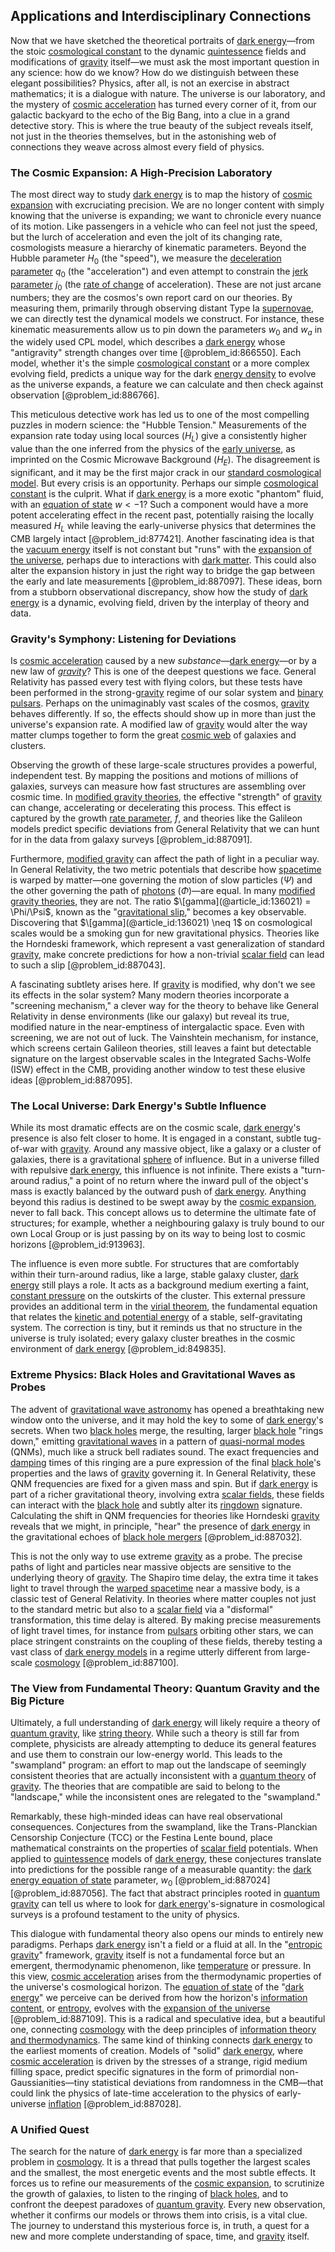 ## Applications and Interdisciplinary Connections

Now that we have sketched the theoretical portraits of [dark energy](@article_id:160629)—from the stoic [cosmological constant](@article_id:158803) to the dynamic [quintessence](@article_id:160100) fields and modifications of [gravity](@article_id:262981) itself—we must ask the most important question in any science: how do we know? How do we distinguish between these elegant possibilities? Physics, after all, is not an exercise in abstract mathematics; it is a dialogue with nature. The universe is our laboratory, and the mystery of [cosmic acceleration](@article_id:161299) has turned every corner of it, from our galactic backyard to the echo of the Big Bang, into a clue in a grand detective story. This is where the true beauty of the subject reveals itself, not just in the theories themselves, but in the astonishing web of connections they weave across almost every field of physics.

### The Cosmic Expansion: A High-Precision Laboratory

The most direct way to study [dark energy](@article_id:160629) is to map the history of [cosmic expansion](@article_id:160508) with excruciating precision. We are no longer content with simply knowing that the universe is expanding; we want to chronicle every nuance of its motion. Like passengers in a vehicle who can feel not just the speed, but the lurch of acceleration and even the jolt of its changing rate, cosmologists measure a hierarchy of kinematic parameters. Beyond the Hubble parameter $H_0$ (the "speed"), we measure the [deceleration parameter](@article_id:157808) $q_0$ (the "acceleration") and even attempt to constrain the [jerk parameter](@article_id:160861) $j_0$ (the [rate of change](@article_id:158276) of acceleration). These are not just arcane numbers; they are the cosmos's own report card on our theories. By measuring them, primarily through observing distant Type Ia [supernovae](@article_id:161279), we can directly test the dynamical models we construct. For instance, these kinematic measurements allow us to pin down the parameters $w_0$ and $w_a$ in the widely used CPL model, which describes a [dark energy](@article_id:160629) whose "antigravity" strength changes over time [@problem_id:866550]. Each model, whether it's the simple [cosmological constant](@article_id:158803) or a more complex evolving field, predicts a unique way for the dark [energy density](@article_id:139714) to evolve as the universe expands, a feature we can calculate and then check against observation [@problem_id:886766].

This meticulous detective work has led us to one of the most compelling puzzles in modern science: the "Hubble Tension." Measurements of the expansion rate today using local sources ($H_L$) give a consistently higher value than the one inferred from the physics of the [early universe](@article_id:159674), as imprinted on the Cosmic Microwave Background ($H_E$). The disagreement is significant, and it may be the first major crack in our [standard cosmological model](@article_id:159339). But every crisis is an opportunity. Perhaps our simple [cosmological constant](@article_id:158803) is the culprit. What if [dark energy](@article_id:160629) is a more exotic "phantom" fluid, with an [equation of state](@article_id:141181) $w \lt -1$? Such a component would have a more potent accelerating effect in the recent past, potentially raising the locally measured $H_L$ while leaving the early-universe physics that determines the CMB largely intact [@problem_id:877421]. Another fascinating idea is that the [vacuum energy](@article_id:154573) itself is not constant but "runs" with the [expansion of the universe](@article_id:159987), perhaps due to interactions with [dark matter](@article_id:155507). This could also alter the expansion history in just the right way to bridge the gap between the early and late measurements [@problem_id:887097]. These ideas, born from a stubborn observational discrepancy, show how the study of [dark energy](@article_id:160629) is a dynamic, evolving field, driven by the interplay of theory and data.

### Gravity's Symphony: Listening for Deviations

Is [cosmic acceleration](@article_id:161299) caused by a new *substance*—[dark energy](@article_id:160629)—or by a new law of *[gravity](@article_id:262981)*? This is one of the deepest questions we face. General Relativity has passed every test with flying colors, but these tests have been performed in the strong-[gravity](@article_id:262981) regime of our solar system and [binary pulsars](@article_id:161651). Perhaps on the unimaginably vast scales of the cosmos, [gravity](@article_id:262981) behaves differently. If so, the effects should show up in more than just the universe's expansion rate. A modified law of [gravity](@article_id:262981) would alter the way matter clumps together to form the great [cosmic web](@article_id:161548) of galaxies and clusters.

Observing the growth of these large-scale structures provides a powerful, independent test. By mapping the positions and motions of millions of galaxies, surveys can measure how fast structures are assembling over cosmic time. In [modified gravity theories](@article_id:161113), the effective "strength" of [gravity](@article_id:262981) can change, accelerating or decelerating this process. This effect is captured by the growth [rate parameter](@article_id:264979), $f$, and theories like the Galileon models predict specific deviations from General Relativity that we can hunt for in the data from galaxy surveys [@problem_id:887091].

Furthermore, [modified gravity](@article_id:158365) can affect the path of light in a peculiar way. In General Relativity, the two metric potentials that describe how [spacetime](@article_id:161512) is warped by matter—one governing the motion of slow particles ($\Psi$) and the other governing the path of [photons](@article_id:144819) ($\Phi$)—are equal. In many [modified gravity theories](@article_id:161113), they are not. The ratio $\[gamma](@article_id:136021) = \Phi/\Psi$, known as the "[gravitational slip](@article_id:160554)," becomes a key observable. Discovering that $\[gamma](@article_id:136021) \neq 1$ on cosmological scales would be a smoking gun for new gravitational physics. Theories like the Horndeski framework, which represent a vast generalization of standard [gravity](@article_id:262981), make concrete predictions for how a non-trivial [scalar field](@article_id:153816) can lead to such a slip [@problem_id:887043].

A fascinating subtlety arises here. If [gravity](@article_id:262981) is modified, why don't we see its effects in the solar system? Many modern theories incorporate a "screening mechanism," a clever way for the theory to behave like General Relativity in dense environments (like our galaxy) but reveal its true, modified nature in the near-emptiness of intergalactic space. Even with screening, we are not out of luck. The Vainshtein mechanism, for instance, which screens certain Galileon theories, still leaves a faint but detectable signature on the largest observable scales in the Integrated Sachs-Wolfe (ISW) effect in the CMB, providing another window to test these elusive ideas [@problem_id:887095].

### The Local Universe: Dark Energy's Subtle Influence

While its most dramatic effects are on the cosmic scale, [dark energy](@article_id:160629)'s presence is also felt closer to home. It is engaged in a constant, subtle tug-of-war with [gravity](@article_id:262981). Around any massive object, like a galaxy or a cluster of galaxies, there is a gravitational [sphere](@article_id:267085) of influence. But in a universe filled with repulsive [dark energy](@article_id:160629), this influence is not infinite. There exists a "turn-around radius," a point of no return where the inward pull of the object's mass is exactly balanced by the outward push of [dark energy](@article_id:160629). Anything beyond this radius is destined to be swept away by the [cosmic expansion](@article_id:160508), never to fall back. This concept allows us to determine the ultimate fate of structures; for example, whether a neighbouring galaxy is truly bound to our own Local Group or is just passing by on its way to being lost to cosmic horizons [@problem_id:913963].

The influence is even more subtle. For structures that are comfortably within their turn-around radius, like a large, stable galaxy cluster, [dark energy](@article_id:160629) still plays a role. It acts as a background medium exerting a faint, [constant pressure](@article_id:141558) on the outskirts of the cluster. This external pressure provides an additional term in the [virial theorem](@article_id:145947), the fundamental equation that relates the [kinetic and potential energy](@article_id:174186) of a stable, self-gravitating system. The correction is tiny, but it reminds us that no structure in the universe is truly isolated; every galaxy cluster breathes in the cosmic environment of [dark energy](@article_id:160629) [@problem_id:849835].

### Extreme Physics: Black Holes and Gravitational Waves as Probes

The advent of [gravitational wave astronomy](@article_id:143840) has opened a breathtaking new window onto the universe, and it may hold the key to some of [dark energy](@article_id:160629)'s secrets. When two [black holes](@article_id:158234) merge, the resulting, larger [black hole](@article_id:158077) "rings down," emitting [gravitational waves](@article_id:144339) in a pattern of [quasi-normal modes](@article_id:189851) (QNMs), much like a struck bell radiates sound. The exact frequencies and [damping](@article_id:166857) times of this ringing are a pure expression of the final [black hole](@article_id:158077)'s properties and the laws of [gravity](@article_id:262981) governing it. In General Relativity, these QNM frequencies are fixed for a given mass and spin. But if [dark energy](@article_id:160629) is part of a richer gravitational theory, involving extra [scalar fields](@article_id:150949), these fields can interact with the [black hole](@article_id:158077) and subtly alter its [ringdown](@article_id:261011) signature. Calculating the shift in QNM frequencies for theories like Horndeski [gravity](@article_id:262981) reveals that we might, in principle, "hear" the presence of [dark energy](@article_id:160629) in the gravitational echoes of [black hole mergers](@article_id:159367) [@problem_id:887032].

This is not the only way to use extreme [gravity](@article_id:262981) as a probe. The precise paths of light and particles near massive objects are sensitive to the underlying theory of [gravity](@article_id:262981). The Shapiro time delay, the extra time it takes light to travel through the [warped spacetime](@article_id:159328) near a massive body, is a classic test of General Relativity. In theories where matter couples not just to the standard metric but also to a [scalar field](@article_id:153816) via a "disformal" transformation, this time delay is altered. By making precise measurements of light travel times, for instance from [pulsars](@article_id:203020) orbiting other stars, we can place stringent constraints on the coupling of these fields, thereby testing a vast class of [dark energy models](@article_id:159253) in a regime utterly different from large-scale [cosmology](@article_id:144426) [@problem_id:887100].

### The View from Fundamental Theory: Quantum Gravity and the Big Picture

Ultimately, a full understanding of [dark energy](@article_id:160629) will likely require a theory of [quantum gravity](@article_id:144617), like [string theory](@article_id:145194). While such a theory is still far from complete, physicists are already attempting to deduce its general features and use them to constrain our low-energy world. This leads to the "swampland" program: an effort to map out the landscape of seemingly consistent theories that are actually inconsistent with a [quantum theory](@article_id:144941) of [gravity](@article_id:262981). The theories that are compatible are said to belong to the "landscape," while the inconsistent ones are relegated to the "swampland."

Remarkably, these high-minded ideas can have real observational consequences. Conjectures from the swampland, like the Trans-Planckian Censorship Conjecture (TCC) or the Festina Lente bound, place mathematical constraints on the properties of [scalar field](@article_id:153816) potentials. When applied to [quintessence](@article_id:160100) models of [dark energy](@article_id:160629), these conjectures translate into predictions for the possible range of a measurable quantity: the [dark energy equation of state](@article_id:157623) parameter, $w_0$ [@problem_id:887024] [@problem_id:887056]. The fact that abstract principles rooted in [quantum gravity](@article_id:144617) can tell us where to look for [dark energy](@article_id:160629)'s-signature in cosmological surveys is a profound testament to the unity of physics.

This dialogue with fundamental theory also opens our minds to entirely new paradigms. Perhaps [dark energy](@article_id:160629) isn't a field or a fluid at all. In the "[entropic gravity](@article_id:159876)" framework, [gravity](@article_id:262981) itself is not a fundamental force but an emergent, thermodynamic phenomenon, like [temperature](@article_id:145715) or pressure. In this view, [cosmic acceleration](@article_id:161299) arises from the thermodynamic properties of the universe's cosmological horizon. The [equation of state](@article_id:141181) of the "[dark energy](@article_id:160629)" we perceive can be derived from how the horizon's [information content](@article_id:271821), or [entropy](@article_id:140248), evolves with the [expansion of the universe](@article_id:159987) [@problem_id:887109]. This is a radical and speculative idea, but a beautiful one, connecting [cosmology](@article_id:144426) with the deep principles of [information theory and thermodynamics](@article_id:275812). The same kind of thinking connects [dark energy](@article_id:160629) to the earliest moments of creation. Models of "solid" [dark energy](@article_id:160629), where [cosmic acceleration](@article_id:161299) is driven by the stresses of a strange, rigid medium filling space, predict specific signatures in the form of primordial non-Gaussianities—tiny statistical deviations from randomness in the CMB—that could link the physics of late-time acceleration to the physics of early-universe [inflation](@article_id:160710) [@problem_id:887028].

### A Unified Quest

The search for the nature of [dark energy](@article_id:160629) is far more than a specialized problem in [cosmology](@article_id:144426). It is a thread that pulls together the largest scales and the smallest, the most energetic events and the most subtle effects. It forces us to refine our measurements of the [cosmic expansion](@article_id:160508), to scrutinize the growth of galaxies, to listen to the ringing of [black holes](@article_id:158234), and to confront the deepest paradoxes of [quantum gravity](@article_id:144617). Every new observation, whether it confirms our models or throws them into crisis, is a vital clue. The journey to understand this mysterious force is, in truth, a quest for a new and more complete understanding of space, time, and [gravity](@article_id:262981) itself.